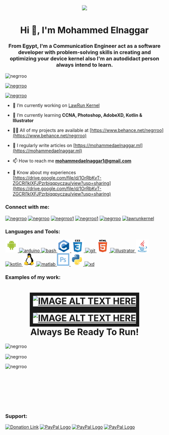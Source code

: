 <h1 align="center">
<a href="https://1.bp.blogspot.com/-tRyG3CeFW78/XrM4KDz_ixI/AAAAAAAAAB0/zU0LAhKW0cAFBinZhtmnGd7nCUUFODf7ACEwYBhgL/s320/img_gY-df8v-5f.jpg" style="margin-left: 1em; margin-right: 1em;"><img border="0" data-original-height="2000" data-original-width="2000" height="320" src="https://1.bp.blogspot.com/-tRyG3CeFW78/XrM4KDz_ixI/AAAAAAAAAB0/zU0LAhKW0cAFBinZhtmnGd7nCUUFODf7ACEwYBhgL/s320/img_gY-df8v-5f.jpg" /></a></p></h1>

<h1 align="center">Hi 👋, I'm Mohammed Elnaggar</h1>
<h3 align="center">From Egypt, I'm a Communication Engineer act as a software developer with problem-solving skills in creating and optimizing your device kernel also I'm an autodidact person always intend to learn.</h3>

<p align="left"> <img src="https://komarev.com/ghpvc/?username=negrroo&label=Profile%20views&color=0e75b6&style=flat" alt="negrroo" /> </p>

<p align="left"> <a href="https://github.com/ryo-ma/github-profile-trophy"><img src="https://github-profile-trophy.vercel.app/?username=negrroo" alt="negrroo" /></a> </p>

<p align="left"> <a href="https://twitter.com/negrroo" target="blank"><img src="https://img.shields.io/twitter/follow/negrroo?logo=twitter&style=for-the-badge" alt="negrroo" /></a> </p>

- 🔭 I’m currently working on [LawRun Kernel](https://lawrun-kernel.blogspot.com)

- 🌱 I’m currently learning **CCNA, Photoshop, AdobeXD, Kotlin & Illustrator**

- 👨‍💻 All of my projects are available at [https://www.behance.net/negrroo](https://www.behance.net/negrroo)

- 📝 I regularly write articles on [https://mohammedaelnaggar.ml](https://mohammedaelnaggar.ml)

- 📫 How to reach me **mohammedaelnaggar1@gmail.com**

- 📄 Know about my experiences [https://drive.google.com/file/d/1OrRbKvT-ZGCRl1klXFJPzrbjqqpyczau/view?usp=sharing](https://drive.google.com/file/d/1OrRbKvT-ZGCRl1klXFJPzrbjqqpyczau/view?usp=sharing)

<h3 align="left">Connect with me:</h3>
<p align="left">
<a href="https://twitter.com/negrroo" target="blank"><img align="center" src="https://raw.githubusercontent.com/rahuldkjain/github-profile-readme-generator/master/src/images/icons/Social/twitter.svg" alt="negrroo" height="30" width="40" /></a>
<a href="https://linkedin.com/in/negrroo" target="blank"><img align="center" src="https://raw.githubusercontent.com/rahuldkjain/github-profile-readme-generator/master/src/images/icons/Social/linked-in-alt.svg" alt="negrroo" height="30" width="40" /></a>
<a href="https://fb.com/negrroo1" target="blank"><img align="center" src="https://raw.githubusercontent.com/rahuldkjain/github-profile-readme-generator/master/src/images/icons/Social/facebook.svg" alt="negrroo1" height="30" width="40" /></a>
<a href="https://instagram.com/negrroo1" target="blank"><img align="center" src="https://raw.githubusercontent.com/rahuldkjain/github-profile-readme-generator/master/src/images/icons/Social/instagram.svg" alt="negrroo1" height="30" width="40" /></a>
<a href="https://www.behance.net/negrroo" target="blank"><img align="center" src="https://raw.githubusercontent.com/rahuldkjain/github-profile-readme-generator/master/src/images/icons/Social/behance.svg" alt="negrroo" height="30" width="40" /></a>
<a href="https://www.youtube.com/c/lawrunkernel" target="blank"><img align="center" src="https://raw.githubusercontent.com/rahuldkjain/github-profile-readme-generator/master/src/images/icons/Social/youtube.svg" alt="lawrunkernel" height="30" width="40" /></a>
</p>

<h3 align="left">Languages and Tools:</h3>
<p align="left"> <a href="https://developer.android.com" target="_blank" rel="noreferrer"> <img src="https://raw.githubusercontent.com/devicons/devicon/master/icons/android/android-original-wordmark.svg" alt="android" width="40" height="40"/> </a> <a href="https://www.arduino.cc/" target="_blank" rel="noreferrer"> <img src="https://cdn.worldvectorlogo.com/logos/arduino-1.svg" alt="arduino" width="40" height="40"/> </a> <a href="https://www.gnu.org/software/bash/" target="_blank" rel="noreferrer"> <img src="https://www.vectorlogo.zone/logos/gnu_bash/gnu_bash-icon.svg" alt="bash" width="40" height="40"/> </a> <a href="https://www.cprogramming.com/" target="_blank" rel="noreferrer"> <img src="https://raw.githubusercontent.com/devicons/devicon/master/icons/c/c-original.svg" alt="c" width="40" height="40"/> </a> <a href="https://www.w3schools.com/css/" target="_blank" rel="noreferrer"> <img src="https://raw.githubusercontent.com/devicons/devicon/master/icons/css3/css3-original-wordmark.svg" alt="css3" width="40" height="40"/> </a> <a href="https://git-scm.com/" target="_blank" rel="noreferrer"> <img src="https://www.vectorlogo.zone/logos/git-scm/git-scm-icon.svg" alt="git" width="40" height="40"/> </a> <a href="https://www.w3.org/html/" target="_blank" rel="noreferrer"> <img src="https://raw.githubusercontent.com/devicons/devicon/master/icons/html5/html5-original-wordmark.svg" alt="html5" width="40" height="40"/> </a> <a href="https://www.adobe.com/in/products/illustrator.html" target="_blank" rel="noreferrer"> <img src="https://www.vectorlogo.zone/logos/adobe_illustrator/adobe_illustrator-icon.svg" alt="illustrator" width="40" height="40"/> </a> <a href="https://www.java.com" target="_blank" rel="noreferrer"> <img src="https://raw.githubusercontent.com/devicons/devicon/master/icons/java/java-original.svg" alt="java" width="40" height="40"/> </a> <a href="https://kotlinlang.org" target="_blank" rel="noreferrer"> <img src="https://www.vectorlogo.zone/logos/kotlinlang/kotlinlang-icon.svg" alt="kotlin" width="40" height="40"/> </a> <a href="https://www.linux.org/" target="_blank" rel="noreferrer"> <img src="https://raw.githubusercontent.com/devicons/devicon/master/icons/linux/linux-original.svg" alt="linux" width="40" height="40"/> </a> <a href="https://www.mathworks.com/" target="_blank" rel="noreferrer"> <img src="https://upload.wikimedia.org/wikipedia/commons/2/21/Matlab_Logo.png" alt="matlab" width="40" height="40"/> </a> <a href="https://www.photoshop.com/en" target="_blank" rel="noreferrer"> <img src="https://raw.githubusercontent.com/devicons/devicon/master/icons/photoshop/photoshop-line.svg" alt="photoshop" width="40" height="40"/> </a> <a href="https://www.python.org" target="_blank" rel="noreferrer"> <img src="https://raw.githubusercontent.com/devicons/devicon/master/icons/python/python-original.svg" alt="python" width="40" height="40"/> </a> <a href="https://www.adobe.com/products/xd.html" target="_blank" rel="noreferrer"> <img src="https://cdn.worldvectorlogo.com/logos/adobe-xd.svg" alt="xd" width="40" height="40"/> </a> </p>

<h3 align="left">Examples of my work:</h3>
<h1 align="center"><a href="http://www.youtube.com/watch?feature=player_embedded&amp;v=OZIMFoNV2cc
" target="_blank"><img alt="IMAGE ALT TEXT HERE" border="10" height="180" src="http://img.youtube.com/vi/OZIMFoNV2cc/0.jpg" width="340" /></a>
<a href="http://www.youtube.com/watch?feature=player_embedded&amp;v=4QbTvBQB2QU
" target="_blank"><img alt="IMAGE ALT TEXT HERE" border="10" height="180" src="http://img.youtube.com/vi/4QbTvBQB2QU/0.jpg" width="340" /></a><br />
<div style="text-align: center;">Always Be Ready To Run!</div></h1>

<p><img align="center" alt="negrroo" src="https://github-readme-stats.vercel.app/api?username=negrroo&amp;show_icons=true&amp;locale=en" /></p>
<p><img align="center" alt="negrroo" src="https://github-readme-streak-stats.herokuapp.com/?user=negrroo&amp;" /></p>
<p><img align="left" alt="negrroo" src="https://github-readme-stats.vercel.app/api/top-langs?username=negrroo&amp;show_icons=true&amp;locale=en&amp;layout=compact" /></p><br /><br /><br /><br /><br /><br />

<br /><h3 align="left">Support:</h3>
<!--PayPal Logo--><a href="https://lawrun-kernel.blogspot.com/2020/08/donation-link.html" title="Support LawRun"><img alt="Donation Link" border="0"  height="50" src="https://github.com/negrroo/LawRun-Stuff/releases/download/8/Donate.png" width="210" /></a><!--PayPal Logo-->
<!--PayPal Logo--><a href="https://www.paypal.me/MohammedAElnaggar1" title="Support LawRun"><img alt="PayPal Logo" border="0" height="50" src="https://github.com/negrroo/LawRun-Stuff/releases/download/8/Paypal01.png" width="210"/></a><!--PayPal Logo-->
<!--PayPal Logo--><a href="https://www.buymeacoffee.com/negrroo" title="Support LawRun"><img alt="PayPal Logo" border="0" height="50" src="https://cdn.buymeacoffee.com/buttons/v2/default-yellow.png" width="210" /></a><!--PayPal Logo-->
<!--PayPal Logo--><a href="https://ko-fi.com/negrroo" title="Support LawRun"><img alt="PayPal Logo" border="0" height="50" src="https://cdn.ko-fi.com/cdn/kofi3.png?v=3"  width="210"/></a><!--PayPal Logo-->
